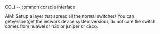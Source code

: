 CCLI -- common console interface

AIM:
	Set up a layer that spread all the normal switches/
	You can getversion(get the network device system version), do not care the switch comes from huawei or h3c or juniper or cisco.
	

